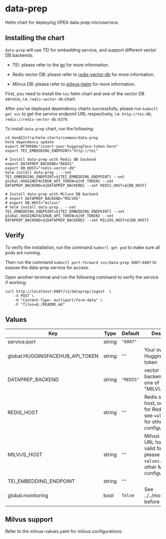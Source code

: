 # data-prep

Helm chart for deploying OPEA data-prep microservice.

## Installing the chart

`data-prep` will use TEI for embedding service, and support different vector DB backends.

- TEI: please refer to the [tei](../tei) for more information.

- Redis vector DB: please refer to [redis-vector-db](../redis-vector-db/) for more information.

- Milvus DB: please refer to [milvus-helm](https://github.com/zilliztech/milvus-helm/tree/milvus-4.2.12) for more information.

First, you need to install the `tei` helm chart and one of the vector DB service, i.e. `redis-vector-db` chart.

After you've deployed dependency charts successfully, please run `kubectl get svc` to get the service endpoint URL respectively, i.e. `http://tei:80`, `redis://redis-vector-db:6379`.

To install `data-prep` chart, run the following:

```console
cd GenAIInfra/helm-charts/common/data-prep
helm dependency update
export HFTOKEN="insert-your-huggingface-token-here"
export TEI_EMBEDDING_ENDPOINT="http://tei"

# Install data-prep with Redis DB backend
export DATAPREP_BACKEND="REDIS"
export DB_HOST="redis-vector-db"
helm install data-prep . --set TEI_EMBEDDING_ENDPOINT=${TEI_EMBEDDING_ENDPOINT} --set global.HUGGINGFACEHUB_API_TOKEN=${HF_TOKEN} --set DATAPREP_BACKEND=${DATAPREP_BACKEND} --set REDIS_HOST=${DB_HOST}

# Install data-prep with Milvus DB backend
# export DATAPREP_BACKEND="MILVUS"
# export DB_HOST="milvus"
# helm install data-prep . --set TEI_EMBEDDING_ENDPOINT=${TEI_EMBEDDING_ENDPOINT} --set global.HUGGINGFACEHUB_API_TOKEN=${HF_TOKEN} --set DATAPREP_BACKEND=${DATAPREP_BACKEND} --set MILVUS_HOST=${DB_HOST}
```

## Verify

To verify the installation, run the command `kubectl get pod` to make sure all pods are running.

Then run the command `kubectl port-forward svc/data-prep 6007:6007` to expose the data-prep service for access.

Open another terminal and run the following command to verify the service if working:

```console
curl http://localhost:6007/v1/dataprep/ingest  \
    -X POST \
    -H "Content-Type: multipart/form-data" \
    -F "files=@./README.md"
```

## Values

| Key                             | Type   | Default   | Description                                                                                             |
| ------------------------------- | ------ | --------- | ------------------------------------------------------------------------------------------------------- |
| service.port                    | string | `"6007"`  |                                                                                                         |
| global.HUGGINGFACEHUB_API_TOKEN | string | `""`      | Your own Hugging Face API token                                                                         |
| DATAPREP_BACKEND                | string | `"REDIS"` | vector DB backend to use, one of "REDIS", "MILVUS"                                                      |
| REDIS_HOST                      | string | `""`      | Redis service URL host, only valid for Redis, please see `values.yaml` for other Redis configuration    |
| MILVUS_HOST                     | string | `""`      | Milvus service URL host, only valid for Milvus, please see `values.yaml` for other Milvus configuration |
| TEI_EMBEDDING_ENDPOINT          | string | `""`      |                                                                                                         |
| global.monitoring               | bool   | `false`   | See ../../monitoring.md before enabling!                                                                |

## Milvus support

Refer to the milvus-values.yaml for milvus configurations.
